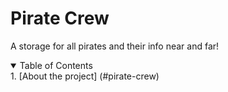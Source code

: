 # Pirate Crew

A storage for all pirates and their info near and far!

<details open>
<summary>Table of Contents</summary>
1. [About the project] (#pirate-crew)

</details>
